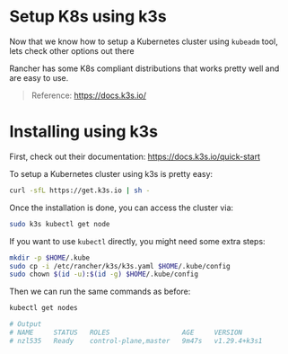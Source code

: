 # Setup K8s using k3s
Now that we know how to setup a Kubernetes cluster using `kubeadm` tool, lets check other options out there

Rancher has some K8s compliant distributions that works pretty well and are easy to use.

> Reference: https://docs.k3s.io/

# Installing using k3s

First, check out their documentation: https://docs.k3s.io/quick-start

To setup a Kubernetes cluster using k3s is pretty easy:

```bash
curl -sfL https://get.k3s.io | sh -
```

Once the installation is done, you can access the cluster via:

```bash
sudo k3s kubectl get node
```

If you want to use `kubectl` directly, you might need some extra steps:

```bash
mkdir -p $HOME/.kube
sudo cp -i /etc/rancher/k3s/k3s.yaml $HOME/.kube/config
sudo chown $(id -u):$(id -g) $HOME/.kube/config
```

Then we can run the same commands as before:

```bash
kubectl get nodes

# Output
# NAME     STATUS   ROLES                  AGE     VERSION
# nzl535   Ready    control-plane,master   9m47s   v1.29.4+k3s1
```